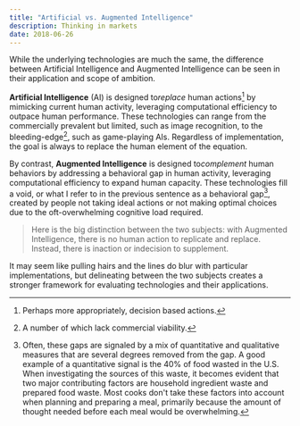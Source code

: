 ```yaml
---
title: "Artificial vs. Augmented Intelligence"
description: Thinking in markets
date: 2018-06-26
---
```


While the underlying technologies are much the same, the difference between Artificial Intelligence and Augmented Intelligence can be seen in their application and scope of ambition.

**Artificial Intelligence** (AI) is designed to *​replace* hum​an actions[^1] by mimicking current human activity, leveraging computational efficiency to outpace human performance. These technologies can range from the commercially prevalent but limited, such as image recognition, to the bleeding-edge[^2], such as game-playing AIs. Regardless of implementation, the goal is always to replace the human element of the equation.

By contrast, **Augmented Intelligence** is designed to *​complement* human behaviors by addressing a behavioral gap in human activity, leveraging computational efficiency to expand human capacity. These technologies fill a void, or what I refer to in the previous sentence as a behavioral gap[^3], created by people not taking ideal actions or not making optimal choices due to the oft-overwhelming cognitive load required.

> Here is the big distinction between the two subjects:
> with Augmented Intelligence, there is no human action to replicate and replace.
> Instead, there is inaction or indecision to supplement.

It may seem like pulling hairs and the lines do blur with particular implementations, but delineating between the two subjects creates a stronger framework for evaluating technologies and their applications.

[^1]: Perhaps more appropriately, decision based actions.
[^2]: A number of which lack commercial viability.
[^3]: Often, these gaps are signaled by a mix of quantitative and qualitative measures that are several degrees removed from the gap. A good example of a quantitative signal is the 40% of food wasted in the U.S. When investigating the sources of this waste, it becomes evident that two major contributing factors are household ingredient waste and prepared food waste. Most cooks don't take these factors into account when planning and preparing a meal, primarily because the amount of thought needed before each meal would be overwhelming.
